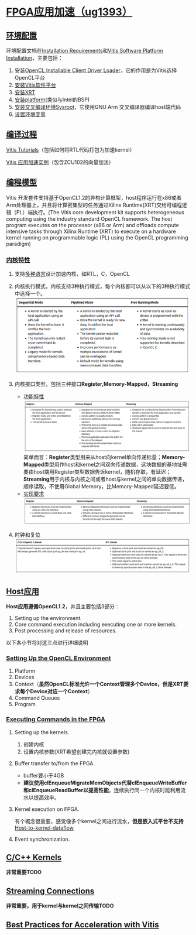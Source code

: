 # [FPGA应用加速（ug1393）](https://china.xilinx.com/html_docs/xilinx2019_2/vitis_doc/kme1569523964461.html)
## [环境配置](https://china.xilinx.com/html_docs/xilinx2019_2/vitis_doc/vhc1571429852245.html)
环境配置文档在[Installation Requirements](https://china.xilinx.com/html_docs/xilinx2019_2/vitis_doc/aqm1532064088764.html)和[Vitis Software Platform Installation](https://china.xilinx.com/html_docs/xilinx2019_2/vitis_doc/dhg1543555360045.html)，主要包括：

1. 安装[OpenCL Installable Client Driver Loader](https://china.xilinx.com/html_docs/xilinx2019_2/vitis_doc/myg1532067628050.html)，它的作用是为Vitis选择OpenCL平台
2. [安装Vitis软件平台](https://china.xilinx.com/html_docs/xilinx2019_2/vitis_doc/juk1557377661419.html)
3. [安装XRT](https://china.xilinx.com/html_docs/xilinx2019_2/vitis_doc/pjr1542153622642.html)
4. [安装platform](https://china.xilinx.com/html_docs/xilinx2019_2/vitis_doc/rvu1542160683426.html)(类似与Intel的BSP)
5. [安装交叉编译环境Sysroot](https://china.xilinx.com/html_docs/xilinx2019_2/vitis_doc/rvu1542160683426.html)，它使用GNU Arm 交叉编译器编译host端代码
6. [设置环境变量](https://china.xilinx.com/html_docs/xilinx2019_2/vitis_doc/rbk1547656041291.html)

## [编译过程](https://china.xilinx.com/html_docs/xilinx2019_2/vitis_doc/Chunk1289369954.html#ariaid-title5)
[Vitis Tutorials](https://github.com/Xilinx/Vitis-Tutorials)（包括如何将RTL代码打包为加速kernel）

[Vitis 应用加速实例](https://github.com/Xilinx/Vitis_Accel_Examples)（包含ZCU102的向量加法）

<!-- ## [使用Vitis加速应用的设计思路](https://china.xilinx.com/html_docs/xilinx2019_2/vitis_doc/Chunk438370504.html#wgb1568690490380) -->

## [编程模型](https://china.xilinx.com/html_docs/xilinx2019_2/vitis_doc/Chunk1197588519.html#dxg1524542432285)
Vitis 开发套件支持基于OpenCL1.2的异构计算框架，host程序运行在x86或者Arm处理器上，并且将计算密集型的任务通过Xilinx Runtime(XRT)交给可编程逻辑（PL）端执行。(The Vitis core development kit supports heterogeneous computing using the industry standard OpenCL framework. The host program executes on the processor (x86 or Arm) and offloads compute intensive tasks through Xilinx Runtime (XRT) to execute on a hardware kernel running on programmable logic (PL) using the OpenCL programming paradigm)
### [内核特性](https://china.xilinx.com/html_docs/xilinx2019_2/vitis_doc/Chunk1197588519.html#ariaid-title3)
1. 支持[多种语言](https://china.xilinx.com/html_docs/xilinx2019_2/vitis_doc/Chunk1197588519.html#ariaid-title3)设计加速内核，如RTL，C，OpenCL

2. 内核执行模式，内核支持3种执行模式，每个内核都可以从以下的3种执行模式中选择一个。
![](./images/kernel_mode.png)

3. 内核接口类型，包括三种接口**Register,Memory-Mapped，Streaming**
    * [功能特性](https://china.xilinx.com/html_docs/xilinx2019_2/vitis_doc/Chunk1197588519.html#stg1570636562399__section_jd5_f4n_3jb)
    ![](./images/interface_fun_prop.png)
    简单而言：**Register**类型用来从host向kernel单向传递标量；**Memory-Mapped**类型用作host和kernel之间双向传递数据，这块数据的基地址需要由host端用Register类型数据告诉kernel，随机存取，有延迟；**Streaming**用于内核与内核之间或者host与kernel之间的单向数据传递，顺序读取，不使用Global Memory，比Memory-Mapped延迟要低。
    * [实现要求](https://china.xilinx.com/html_docs/xilinx2019_2/vitis_doc/Chunk1197588519.html#stg1570636562399__section_mrr_grn_3jb)
    ![](./images/interface_requirement.png)

4. 时钟和复位
![](./images/clk_rst.png)

## [Host应用](https://china.xilinx.com/html_docs/xilinx2019_2/vitis_doc/Chunk641954935.html#vpy1519742402284)
**Host应用遵循OpenCL1.2**，并且主要包括3部分：
1. Setting up the environment.
2. Core command execution including executing one or more kernels.
3. Post processing and release of resources.

以下各小节将对这三点进行详细说明
### [Setting Up the OpenCL Environment](https://china.xilinx.com/html_docs/xilinx2019_2/vitis_doc/Chunk641954935.html#ariaid-title2)

1. Platform
2. Devices
3. Context（**虽然OpenCL标准允许一个Context管理多个Device，但是XRT要求每个Device对应一个Context**）
4. Command Queues
5. Program
### [Executing Commands in the FPGA](https://china.xilinx.com/html_docs/xilinx2019_2/vitis_doc/Chunk641954935.html#ariaid-title9)

1. Setting up the kernels.
    1. 创建内核
    2. 设置内核参数(XRT希望创建完内核就设置参数)
2. Buffer transfer to/from the FPGA.
    * buffer要小于4GB
    * **建议使用clEnqueueMigrateMemObjects代替clEnqueueWriteBuffer和clEnqueueReadBuffer以提高性能**。连续执行同一个内核时能利用流水以提高效率。
3. Kernel execution on FPGA.
    
    有个概念很重要，感觉像多个kernel之间进行流水，**但是嵌入式平台不支持**[Host-to-kernel-dataflow](https://china.xilinx.com/html_docs/xilinx2019_2/vitis_doc/Chunk1617283829.html#qon1555193786062)

4. Event synchronization.

## [C/C++ Kernels](https://china.xilinx.com/html_docs/xilinx2019_2/vitis_doc/Chunk1617283829.html#rjk1519742919747)

**非常重要TODO**

## [Streaming Connections](https://china.xilinx.com/html_docs/xilinx2019_2/vitis_doc/Chunk308472235.html#qwz1555342848145)
**非常重要，用于kernel与kernel之间传输TODO**

## [Best Practices for Acceleration with Vitis](https://china.xilinx.com/html_docs/xilinx2019_2/vitis_doc/haf1532064985140.html)